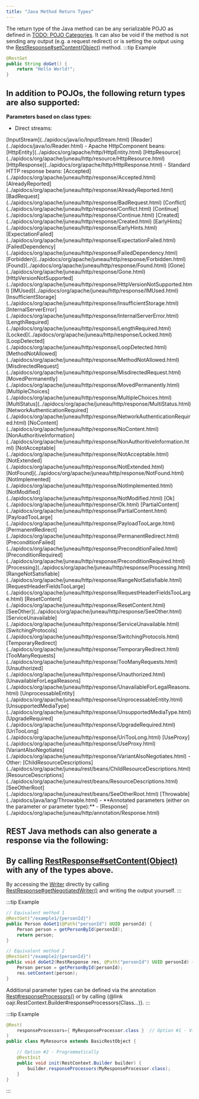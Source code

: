 ```yaml
---
title: "Java Method Return Types"
---
```


The return type of the Java method can be any serializable POJO as defined in [TODO: POJO Categories](TODO.md).
It can also be void if the method is not sending any output (e.g.
a request redirect) or is setting the output using the [RestResponse#setContent(Object)](../apidocs/org/apache/juneau/rest/RestResponse.html#setContent(Object)) method.
:::tip Example


```java
@RestGet
public String doGet() {
    return "Hello World!";
}
```


In addition to POJOs, the following return types are also supported:
-
**Parameters based on class types:**
- Direct streams:
<tree>
<node-0><java-class>[InputStream](../apidocs/java/io/InputStream.html)</java-class></node-0>
<node-1><java-method>[Reader](../apidocs/java/io/Reader.html)</java-method></node-1>
</tree>
- Apache HttpComponent beans:
<tree>
<node-0><java-class>[HttpEntity](../apidocs/org/apache/http/HttpEntity.html)</java-class></node-0>
<node-0><java-class>[HttpResource](../apidocs/org/apache/juneau/http/resource/HttpResource.html)</java-class></node-0>
<node-0><java-class>[HttpResponse](../apidocs/org/apache/http/HttpResponse.html)</java-class></node-0>
</tree>
- Standard HTTP response beans:
<tree>
<node-0><java-class>[Accepted](../apidocs/org/apache/juneau/http/response/Accepted.html)</java-class></node-0>
<node-0><java-class>[AlreadyReported](../apidocs/org/apache/juneau/http/response/AlreadyReported.html)</java-class></node-0>
<node-0><java-class>[BadRequest](../apidocs/org/apache/juneau/http/response/BadRequest.html)</java-class></node-0>
<node-0><java-class>[Conflict](../apidocs/org/apache/juneau/http/response/Conflict.html)</java-class></node-0>
<node-0><java-class>[Continue](../apidocs/org/apache/juneau/http/response/Continue.html)</java-class></node-0>
<node-0><java-class>[Created](../apidocs/org/apache/juneau/http/response/Created.html)</java-class></node-0>
<node-0><java-class>[EarlyHints](../apidocs/org/apache/juneau/http/response/EarlyHints.html)</java-class></node-0>
<node-0><java-class>[ExpectationFailed](../apidocs/org/apache/juneau/http/response/ExpectationFailed.html)</java-class></node-0>
<node-0><java-class>[FailedDependency](../apidocs/org/apache/juneau/http/response/FailedDependency.html)</java-class></node-0>
<node-0><java-class>[Forbidden](../apidocs/org/apache/juneau/http/response/Forbidden.html)</java-class></node-0>
<node-0><java-class>[Found](../apidocs/org/apache/juneau/http/response/Found.html)</java-class></node-0>
<node-0><java-class>[Gone](../apidocs/org/apache/juneau/http/response/Gone.html)</java-class></node-0>
<node-0><java-class>[HttpVersionNotSupported](../apidocs/org/apache/juneau/http/response/HttpVersionNotSupported.html)</java-class></node-0>
<node-0><java-class>[IMUsed](../apidocs/org/apache/juneau/http/response/IMUsed.html)</java-class></node-0>
<node-0><java-class>[InsufficientStorage](../apidocs/org/apache/juneau/http/response/InsufficientStorage.html)</java-class></node-0>
<node-0><java-class>[InternalServerError](../apidocs/org/apache/juneau/http/response/InternalServerError.html)</java-class></node-0>
<node-0><java-class>[LengthRequired](../apidocs/org/apache/juneau/http/response/LengthRequired.html)</java-class></node-0>
<node-0><java-class>[Locked](../apidocs/org/apache/juneau/http/response/Locked.html)</java-class></node-0>
<node-0><java-class>[LoopDetected](../apidocs/org/apache/juneau/http/response/LoopDetected.html)</java-class></node-0>
<node-0><java-class>[MethodNotAllowed](../apidocs/org/apache/juneau/http/response/MethodNotAllowed.html)</java-class></node-0>
<node-0><java-class>[MisdirectedRequest](../apidocs/org/apache/juneau/http/response/MisdirectedRequest.html)</java-class></node-0>
<node-0><java-class>[MovedPermanently](../apidocs/org/apache/juneau/http/response/MovedPermanently.html)</java-class></node-0>
<node-0><java-class>[MultipleChoices](../apidocs/org/apache/juneau/http/response/MultipleChoices.html)</java-class></node-0>
<node-0><java-class>[MultiStatus](../apidocs/org/apache/juneau/http/response/MultiStatus.html)</java-class></node-0>
<node-0><java-class>[NetworkAuthenticationRequired](../apidocs/org/apache/juneau/http/response/NetworkAuthenticationRequired.html)</java-class></node-0>
<node-0><java-class>[NoContent](../apidocs/org/apache/juneau/http/response/NoContent.html)</java-class></node-0>
<node-0><java-class>[NonAuthoritiveInformation](../apidocs/org/apache/juneau/http/response/NonAuthoritiveInformation.html)</java-class></node-0>
<node-0><java-class>[NotAcceptable](../apidocs/org/apache/juneau/http/response/NotAcceptable.html)</java-class></node-0>
<node-0><java-class>[NotExtended](../apidocs/org/apache/juneau/http/response/NotExtended.html)</java-class></node-0>
<node-0><java-class>[NotFound](../apidocs/org/apache/juneau/http/response/NotFound.html)</java-class></node-0>
<node-0><java-class>[NotImplemented](../apidocs/org/apache/juneau/http/response/NotImplemented.html)</java-class></node-0>
<node-0><java-class>[NotModified](../apidocs/org/apache/juneau/http/response/NotModified.html)</java-class></node-0>
<node-0><java-class>[Ok](../apidocs/org/apache/juneau/http/response/Ok.html)</java-class></node-0>
<node-0><java-class>[PartialContent](../apidocs/org/apache/juneau/http/response/PartialContent.html)</java-class></node-0>
<node-0><java-class>[PayloadTooLarge](../apidocs/org/apache/juneau/http/response/PayloadTooLarge.html)</java-class></node-0>
<node-0><java-class>[PermanentRedirect](../apidocs/org/apache/juneau/http/response/PermanentRedirect.html)</java-class></node-0>
<node-0><java-class>[PreconditionFailed](../apidocs/org/apache/juneau/http/response/PreconditionFailed.html)</java-class></node-0>
<node-0><java-class>[PreconditionRequired](../apidocs/org/apache/juneau/http/response/PreconditionRequired.html)</java-class></node-0>
<node-0><java-class>[Processing](../apidocs/org/apache/juneau/http/response/Processing.html)</java-class></node-0>
<node-0><java-class>[RangeNotSatisfiable](../apidocs/org/apache/juneau/http/response/RangeNotSatisfiable.html)</java-class></node-0>
<node-0><java-class>[RequestHeaderFieldsTooLarge](../apidocs/org/apache/juneau/http/response/RequestHeaderFieldsTooLarge.html)</java-class></node-0>
<node-0><java-class>[ResetContent](../apidocs/org/apache/juneau/http/response/ResetContent.html)</java-class></node-0>
<node-0><java-class>[SeeOther](../apidocs/org/apache/juneau/http/response/SeeOther.html)</java-class></node-0>
<node-0><java-class>[ServiceUnavailable](../apidocs/org/apache/juneau/http/response/ServiceUnavailable.html)</java-class></node-0>
<node-0><java-class>[SwitchingProtocols](../apidocs/org/apache/juneau/http/response/SwitchingProtocols.html)</java-class></node-0>
<node-0><java-class>[TemporaryRedirect](../apidocs/org/apache/juneau/http/response/TemporaryRedirect.html)</java-class></node-0>
<node-0><java-class>[TooManyRequests](../apidocs/org/apache/juneau/http/response/TooManyRequests.html)</java-class></node-0>
<node-0><java-class>[Unauthorized](../apidocs/org/apache/juneau/http/response/Unauthorized.html)</java-class></node-0>
<node-0><java-class>[UnavailableForLegalReasons](../apidocs/org/apache/juneau/http/response/UnavailableForLegalReasons.html)</java-class></node-0>
<node-0><java-class>[UnprocessableEntity](../apidocs/org/apache/juneau/http/response/UnprocessableEntity.html)</java-class></node-0>
<node-0><java-class>[UnsupportedMediaType](../apidocs/org/apache/juneau/http/response/UnsupportedMediaType.html)</java-class></node-0>
<node-0><java-class>[UpgradeRequired](../apidocs/org/apache/juneau/http/response/UpgradeRequired.html)</java-class></node-0>
<node-0><java-class>[UriTooLong](../apidocs/org/apache/juneau/http/response/UriTooLong.html)</java-class></node-0>
<node-0><java-class>[UseProxy](../apidocs/org/apache/juneau/http/response/UseProxy.html)</java-class></node-0>
<node-0><java-class>[VariantAlsoNegotiates](../apidocs/org/apache/juneau/http/response/VariantAlsoNegotiates.html)</java-class></node-0>
</tree>
- Other:
<tree>
<node-0><java-class>[ChildResourceDescriptions](../apidocs/org/apache/juneau/rest/beans/ChildResourceDescriptions.html)</java-class></node-0>
<node-0><java-class>[ResourceDescriptions](../apidocs/org/apache/juneau/rest/beans/ResourceDescriptions.html)</java-class></node-0>
<node-0><java-class>[SeeOtherRoot](../apidocs/org/apache/juneau/rest/beans/SeeOtherRoot.html)</java-class></node-0>
<node-0><java-class>[Throwable](../apidocs/java/lang/Throwable.html)</java-class></node-0>
</tree>
- **Annotated parameters (either on the parameter or parameter type):**
- [Response](../apidocs/org/apache/juneau/http/annotation/Response.html)

REST Java methods can also generate a response via the following:
-
By calling [RestResponse#setContent(Object)](../apidocs/org/apache/juneau/rest/RestResponse.html#setContent(Object)) with any of the types above.
-
By accessing the [Writer](../apidocs/java/io/Writer.html) directly by calling
[RestResponse#getNegotiatedWriter()](../apidocs/org/apache/juneau/rest/RestResponse.html#getNegotiatedWriter()) and writing the output yourself.
:::

:::tip Example


```java
// Equivalent method 1
@RestGet("/example1/{personId}")
public Person doGet1(@Path("personId") UUID personId) {
    Person person = getPersonById(personId);
    return person;
}

// Equivalent method 2
@RestGet("/example2/{personId}")
public void doGet2(RestResponse res, @Path("personId") UUID personId) {
    Person person = getPersonById(personId);
    res.setContent(person);
}
```


Additional parameter types can be defined via the annotation [Rest#responseProcessors()](../apidocs/org/apache/juneau/rest/annotation/Rest.html#responseProcessors()) or by calling \{@link oajr.RestContext.Builder#responseProcessors(Class...)\}.
:::

:::tip Example


```java
@Rest(
    responseProcessors={ MyResponseProcessor.class }  // Option #1 - Via annotation
)
public class MyResource extends BasicRestObject {

    // Option #2 - Programmatically
    @RestInit
    public void init(RestContext.Builder builder) {
        builder.responseProcessors(MyResponseProcessor.class);
    }
}

```

:::
